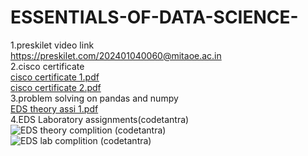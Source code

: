 # ESSENTIALS-OF-DATA-SCIENCE-

1.preskilet video link
<br>
https://preskilet.com/202401040060@mitaoe.ac.in
<br>
2.cisco certificate
<br>
[cisco certificate 1.pdf](https://github.com/user-attachments/files/20028938/cisco.certificate.1.pdf)
<br>
[cisco certificate 2.pdf](https://github.com/user-attachments/files/20028941/cisco.certificate.2.pdf)
<br>
3.problem solving on pandas and numpy
<br>
[EDS theory assi 1.pdf](https://github.com/user-attachments/files/20034757/EDS.theory.assi.1.pdf)
<br>
4.EDS Laboratory assignments(codetantra)
<br>
![EDS theory complition (codetantra)](https://github.com/user-attachments/assets/22abbbd3-fcf4-4566-a43f-ab8cdc1574ce)
<br>
![EDS lab complition (codetantra)](https://github.com/user-attachments/assets/775e0712-30d5-410d-a34d-33f0f7f0b812)


